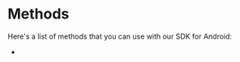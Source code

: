 # Methods

Here's a list of methods that you can use with our SDK for Android:

<div class="toctree" data-maxdepth="1" data-glob="">

  - 

</div>
